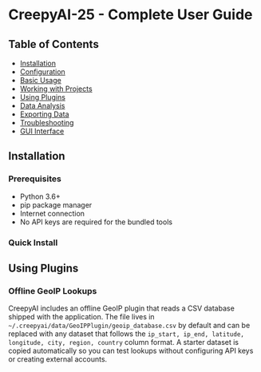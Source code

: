 # CreepyAI-25 - Complete User Guide

## Table of Contents

- [Installation](#installation)
- [Configuration](#configuration)
- [Basic Usage](#basic-usage)
- [Working with Projects](#working-with-projects)
- [Using Plugins](#using-plugins)
- [Data Analysis](#data-analysis)
- [Exporting Data](#exporting-data)
- [Troubleshooting](#troubleshooting)
- [GUI Interface](#gui-interface)

## Installation

### Prerequisites

- Python 3.6+
- pip package manager
- Internet connection
- No API keys are required for the bundled tools

### Quick Install

## Using Plugins

### Offline GeoIP Lookups

CreepyAI includes an offline GeoIP plugin that reads a CSV database shipped with the application. The file lives in `~/.creepyai/data/GeoIPPlugin/geoip_database.csv` by default and can be replaced with any dataset that follows the `ip_start, ip_end, latitude, longitude, city, region, country` column format. A starter dataset is copied automatically so you can test lookups without configuring API keys or creating external accounts.
